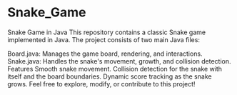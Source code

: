 # Snake_Game


Snake Game in Java
This repository contains a classic Snake game implemented in Java. The project consists of two main Java files:

Board.java: Manages the game board, rendering, and interactions.
Snake.java: Handles the snake's movement, growth, and collision detection.
Features
Smooth snake movement.
Collision detection for the snake with itself and the board boundaries.
Dynamic score tracking as the snake grows.
Feel free to explore, modify, or contribute to this project!
